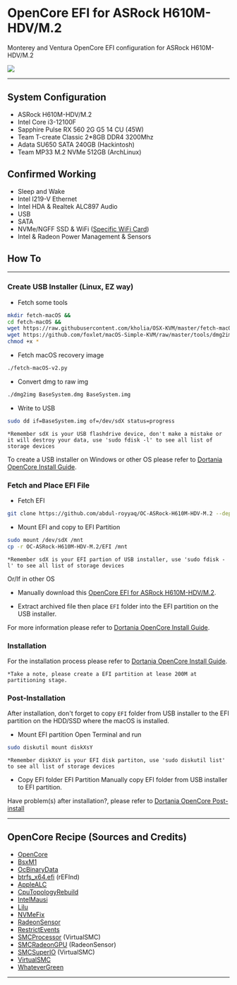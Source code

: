 # OpenCore EFI for ASRock H610M-HDV/M.2

Monterey and Ventura OpenCore EFI configuration for ASRock H610M-HDV/M.2

![](https://i.imgur.com/7e2sFKK.png)

---

## System Configuration

* ASRock H610M-HDV/M.2
* Intel Core i3-12100F
* Sapphire Pulse RX 560 2G G5 14 CU (45W)
* Team T-create Classic 2*8GB DDR4 3200Mhz
* Adata SU650 SATA 240GB (Hackintosh)
* Team MP33 M.2 NVMe 512GB (ArchLinux)

## Confirmed Working

* Sleep and Wake
* Intel I219-V Ethernet
* Intel HDA & Realtek ALC897 Audio
* USB
* SATA
* NVMe/NGFF SSD & WiFi ([Specific WiFi Card](https://dortania.github.io/Wireless-Buyers-Guide))
* Intel & Radeon Power Management & Sensors

## How To

---

### Create USB Installer (Linux, EZ way)

* Fetch some tools

```bash
mkdir fetch-macOS &&
cd fetch-macOS &&
wget https://raw.githubusercontent.com/kholia/OSX-KVM/master/fetch-macOS-v2.py &&
wget https://github.com/foxlet/macOS-Simple-KVM/raw/master/tools/dmg2img &&
chmod +x *
```

* Fetch macOS recovery image

```bash
./fetch-macOS-v2.py
```

* Convert dmg to raw img

```bash
./dmg2img BaseSystem.dmg BaseSystem.img
```

* Write to USB

```bash
sudo dd if=BaseSystem.img of=/dev/sdX status=progress
```

`*Remember sdX is your USB flashdrive device, don't make a mistake or it will destroy your data, use 'sudo fdisk -l' to see all list of storage devices`

To create a USB installer on Windows or other OS please refer to [Dortania OpenCore Install Guide](https://dortania.github.io/OpenCore-Install-Guide/installer-guide/#making-the-installer).

### Fetch and Place EFI File

* Fetch EFI

```bash
git clone https://github.com/abdul-royyaq/OC-ASRock-H610M-HDV-M.2 --depth 1 
```

* Mount EFI and copy to EFI Partition

```bash
sudo mount /dev/sdX /mnt
cp -r OC-ASRock-H610M-HDV-M.2/EFI /mnt
```

`*Remember sdX is your EFI partion of USB installer, use 'sudo fdisk -l' to see all list of storage devices`

Or/If in other OS

* Manually download this [OpenCore EFI for ASRock H610M-HDV/M.2](https://github.com/abdul-royyaq/OC-ASRock-H610M-HDV-M.2/archive/refs/heads/main.zip).

* Extract archived file then place `EFI` folder into the EFI partition on the USB installer.

For more information please refer to [Dortania OpenCore Install Guide](https://dortania.github.io/OpenCore-Install-Guide/installer-guide/opencore-efi.html).

### Installation

For the installation process please refer to [Dortania OpenCore Install Guide](https://dortania.github.io/OpenCore-Install-Guide/installation/installation-process.html).

`*Take a note, please create a EFI partition at lease 200M at partitioning stage.`

### Post-Installation

After installation, don't forget to copy `EFI` folder from USB installer to the EFI partition on the HDD/SSD where the macOS is installed.

* Mount EFI partition
Open Terminal and run

```bash
sudo diskutil mount diskXsY
```

`*Remember diskXsY is your EFI disk partiton, use 'sudo diskutil list' to see all list of storage devices`

* Copy EFI folder EFI Partition
Manually copy EFI folder from USB installer to EFI partition.

Have problem(s) after installation?, please refer to [Dortania OpenCore Post-install](https://dortania.github.io/OpenCore-Post-Install)

---

## OpenCore Recipe (Sources and Credits)

* [OpenCore](https://github.com/acidanthera/OpenCorePkg)
* [BsxM1](https://github.com/blackosx/BsxM1)
* [OcBinaryData](https://github.com/acidanthera/OcBinaryData)
* [btrfs_x64.efi](https://sourceforge.net/p/refind) (rEFInd)
* [AppleALC](https://github.com/acidanthera/AppleALC)
* [CpuTopologyRebuild](https://github.com/b00t0x/CpuTopologyRebuild)
* [IntelMausi](https://github.com/acidanthera/IntelMausi)
* [Lilu](https://github.com/acidanthera/Lilu)
* [NVMeFix](https://github.com/acidanthera/NVMeFix)
* [RadeonSensor](https://github.com/aluveitie/RadeonSensor)
* [RestrictEvents](https://github.com/acidanthera/RestrictEvents)
* [SMCProcessor](https://github.com/acidanthera/VirtualSMC) (VirtualSMC)
* [SMCRadeonGPU](https://github.com/aluveitie/RadeonSensor) (RadeonSensor)
* [SMCSuperIO](https://github.com/acidanthera/VirtualSMC) (VirtualSMC)
* [VirtualSMC](https://github.com/acidanthera/VirtualSMC)
* [WhateverGreen](https://github.com/acidanthera/WhateverGreen)

----
